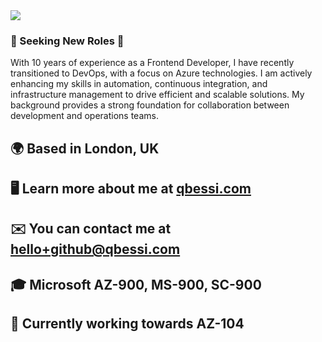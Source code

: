 <img src="https://media.licdn.com/dms/image/v2/D4E16AQHJ1xhweZgd9A/profile-displaybackgroundimage-shrink_350_1400/profile-displaybackgroundimage-shrink_350_1400/0/1721566992008?e=1729123200&v=beta&t=WK7R1Uyz2yjdCfBe3eL4FWcjEmP1Wdxlq_cfkhQmDqc" />

### 👾 Seeking New Roles 👾

With 10 years of experience as a Frontend Developer, I have recently transitioned to DevOps, with a focus on Azure technologies. I am actively enhancing my skills in automation, continuous integration, and infrastructure management to drive efficient and scalable solutions. My background provides a strong foundation for collaboration between development and operations teams.

## 🌍  Based in London, UK
## 🖥️  Learn more about me at [qbessi.com](http://qbessi.com)
## ✉️  You can contact me at [hello+github@qbessi.com](mailto:hello+github@qbessi.com)
## 🎓  Microsoft AZ-900, MS-900, SC-900
## 🧠  Currently working towards AZ-104
